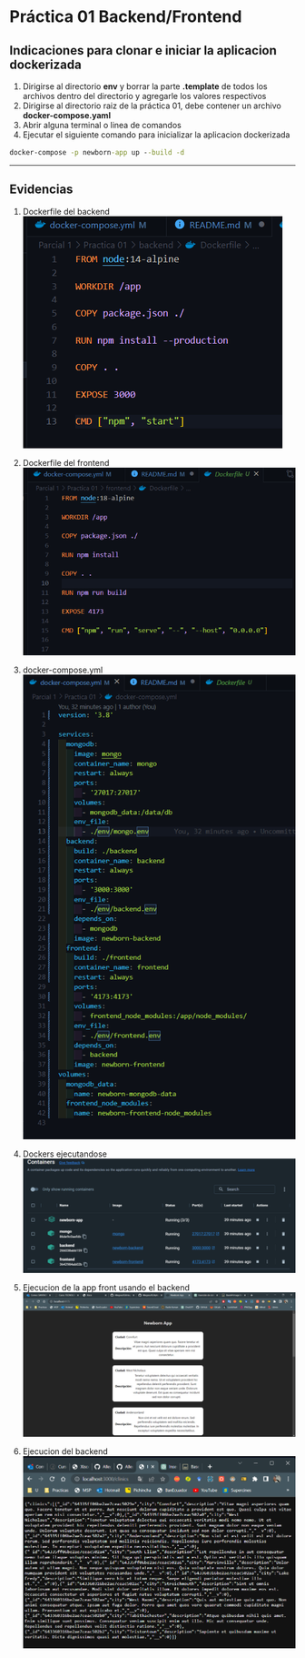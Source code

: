 # Práctica 01 Backend/Frontend

## Indicaciones para clonar e iniciar la aplicacion dockerizada

1. Dirigirse al directorio **env** y borrar la parte **.template** de todos los archivos dentro del directorio y agregarle los valores respectivos
1. Dirigirse al directorio raiz de la práctica 01, debe contener un archivo **docker-compose.yaml**
1. Abrir alguna terminal o linea de comandos
1. Ejecutar el siguiente comando para inicializar la aplicacion dockerizada

```cmd
docker-compose -p newborn-app up --build -d
```

---

## Evidencias

1. Dockerfile del backend
   ![Dockerfile backend](./evidencias/1.png)

1. Dockerfile del frontend
   ![Dockerfile del frontend](./evidencias/2.png)

1. docker-compose.yml
   ![docker-compose.yml](./evidencias/3.png)

1. Dockers ejecutandose
   ![Dockers ejecutandose](./evidencias/4.png)

1. Ejecucion de la app front usando el backend
   ![ejeucion de la app front](./evidencias//5.png)

1. Ejecucion del backend
   ![ejecucion de la app back](./evidencias//6.png)

